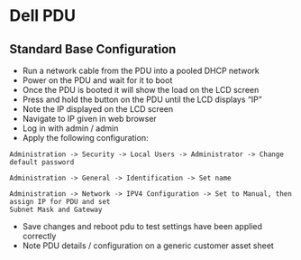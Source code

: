 # Dell PDU

## Standard Base Configuration

* Run a network cable from the PDU into a pooled DHCP network
* Power on the PDU and wait for it to boot
* Once the PDU is booted it will show the load on the LCD screen
* Press and hold the button on the PDU until the LCD displays “IP”
* Note the IP displayed on the LCD screen
* Navigate to IP given in web browser
* Log in with admin / admin
* Apply the following configuration:
```
Administration -> Security -> Local Users -> Administrator -> Change default password
```
```
Administration -> General -> Identification -> Set name
```
```
Administration -> Network -> IPV4 Configuration -> Set to Manual, then assign IP for PDU and set
Subnet Mask and Gateway
```

* Save changes and reboot pdu to test settings have been applied correctly
* Note PDU details / configuration on a generic customer asset sheet
